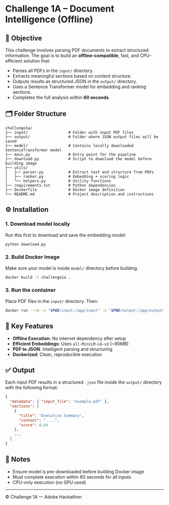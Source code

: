 # Challenge 1A – Document Intelligence (Offline)

## 🚀 Objective
This challenge involves parsing PDF documents to extract structured information. The goal is to build an **offline-compatible**, fast, and CPU-efficient solution that:
- Parses all PDFs in the `input/` directory.
- Extracts meaningful sections based on content structure.
- Outputs results as structured JSON in the `output/` directory.
- Uses a Sentence Transformer model for embedding and ranking sections.
- Completes the full analysis within **60 seconds**.

## 🗂 Folder Structure

```
challenge1a/
├── input/                  # Folder with input PDF files
├── output/                 # Folder where JSON output files will be saved
├── model/                  # Contains locally downloaded SentenceTransformer model
├── main.py                 # Entry point for the pipeline
├── download.py             # Script to download the model before building image
├── utils/
│   ├── parser.py           # Extract text and structure from PDFs
│   ├── ranker.py           # Embedding + scoring logic
│   └── helpers.py          # Utility functions
├── requirements.txt        # Python dependencies
├── Dockerfile              # Docker image definition
└── README.md               # Project description and instructions
```

## ⚙️ Installation

### 1. Download model locally
Run this first to download and save the embedding model:

```bash
python download.py
```

### 2. Build Docker Image
Make sure your model is inside `model/` directory before building.

```bash
docker build -t challenge1a .
```

### 3. Run the container
Place PDF files in the `input/` directory. Then:

```bash
docker run --rm -v "$PWD/input:/app/input" -v "$PWD/output:/app/output" challenge1a
```

## 🧠 Key Features
- **Offline Execution**: No internet dependency after setup
- **Efficient Embeddings**: Uses `all-MiniLM-L6-v2` (~90MB)
- **PDF to JSON**: Intelligent parsing and structuring
- **Dockerized**: Clean, reproducible execution

## ✅ Output
Each input PDF results in a structured `.json` file inside the `output/` directory with the following format:

```json
{
  "metadata": { "input_file": "example.pdf" },
  "sections": [
    {
      "title": "Executive Summary",
      "content": "....",
      "score": 0.84
    },
    ...
  ]
}
```

## 📌 Notes
- Ensure model is pre-downloaded before building Docker image
- Must complete execution within 60 seconds for all inputs
- CPU-only execution (no GPU used)

---

© Challenge 1A — Adobe Hackathon
